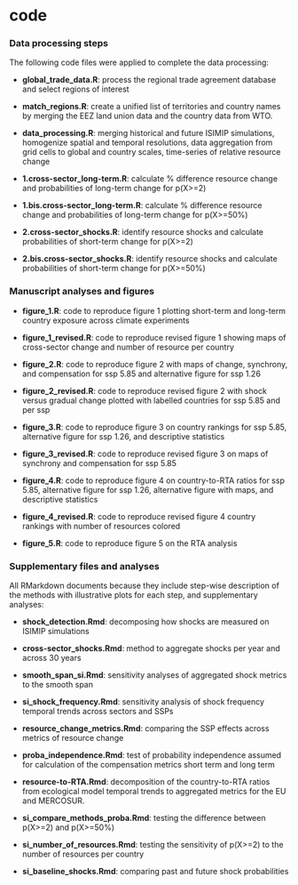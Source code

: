 # code

### Data processing steps

The following code files were applied to complete the data processing:

-   **global_trade_data.R**: process the regional trade agreement database and select regions of interest

-   **match_regions.R**: create a unified list of territories and country names by merging the EEZ land union data and the country data from WTO.

-   **data_processing.R**: merging historical and future ISIMIP simulations, homogenize spatial and temporal resolutions, data aggregation from grid cells to global and country scales, time-series of relative resource change

-   **1.cross-sector_long-term.R**: calculate % difference resource change and probabilities of long-term change for p(X>=2)

-   **1.bis.cross-sector_long-term.R**: calculate % difference resource change and probabilities of long-term change for p(X>=50%)

-   **2.cross-sector_shocks.R**: identify resource shocks and calculate probabilities of short-term change for p(X>=2)

-   **2.bis.cross-sector_shocks.R**: identify resource shocks and calculate probabilities of short-term change for p(X>=50%)

### Manuscript analyses and figures

-   **figure_1.R**: code to reproduce figure 1 plotting short-term and long-term country exposure across climate experiments

-   **figure_1_revised.R**: code to reproduce revised figure 1 showing maps of cross-sector change and number of resource per country

-   **figure_2.R**: code to reproduce figure 2 with maps of change, synchrony, and compensation for ssp 5.85 and alternative figure for ssp 1.26

-   **figure_2_revised.R**: code to reproduce revised figure 2 with shock versus gradual change plotted with labelled countries for ssp 5.85 and per ssp

-   **figure_3.R**: code to reproduce figure 3 on country rankings for ssp 5.85, alternative figure for ssp 1.26, and descriptive statistics

-   **figure_3_revised.R**: code to reproduce revised figure 3 on maps of synchrony and compensation for ssp 5.85

-   **figure_4.R**: code to reproduce figure 4 on country-to-RTA ratios for ssp 5.85, alternative figure for ssp 1.26, alternative figure with maps, and descriptive statistics

-   **figure_4_revised.R**: code to reproduce revised figure 4 country rankings with number of resources colored

-   **figure_5.R**: code to reproduce figure 5 on the RTA analysis

### Supplementary files and analyses

All RMarkdown documents because they include step-wise description of the methods with illustrative plots for each step, and supplementary analyses: 

-   **shock_detection.Rmd**: decomposing how shocks are measured on ISIMIP simulations

-   **cross-sector_shocks.Rmd**: method to aggregate shocks per year and across 30 years

-   **smooth_span_si.Rmd**: sensitivity analyses of aggregated shock metrics to the smooth span

-   **si_shock_frequency.Rmd**: sensitivity analysis of shock frequency temporal trends across sectors and SSPs

-   **resource_change_metrics.Rmd**: comparing the SSP effects across metrics of resource change

-   **proba_independence.Rmd**: test of probability independence assumed for calculation of the compensation metrics short term and long term

-   **resource-to-RTA.Rmd**: decomposition of the country-to-RTA ratios from ecological model temporal trends to aggregated metrics for the EU and MERCOSUR.

-   **si_compare_methods_proba.Rmd**: testing the difference between p(X>=2) and p(X>=50%)

-   **si_number_of_resources.Rmd**: testing the sensitivity of p(X>=2) to the number of resources per country

-   **si_baseline_shocks.Rmd**: comparing past and future shock probabilities

